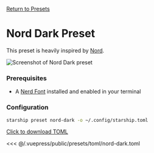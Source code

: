 
[Return to Presets](./README.md#nord-dark)

# Nord Dark Preset

This preset is heavily inspired by [Nord](https://www.nordtheme.com/).

![Screenshot of Nord Dark preset](/presets/img/nord-dark.png)

### Prerequisites

- A [Nerd Font](https://www.nerdfonts.com/) installed and enabled in your terminal

### Configuration

```sh
starship preset nord-dark -o ~/.config/starship.toml
```

[Click to download TOML](/presets/toml/nord-dark.toml)

<<< @/.vuepress/public/presets/toml/nord-dark.toml
